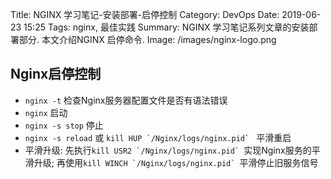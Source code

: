 Title: NGINX 学习笔记-安装部署-启停控制
Category: DevOps
Date: 2019-06-23 15:25
Tags: nginx, 最佳实践
Summary: NGINX 学习笔记系列文章的安装部署部分. 本文介绍NGINX 启停命令.
Image: /images/nginx-logo.png

## Nginx启停控制

- `nginx -t` 检查Nginx服务器配置文件是否有语法错误
- `nginx` 启动
- `nginx -s stop` 停止
- `nginx -s reload`  或 ```kill HUP `/Nginx/logs/nginx.pid` ```  平滑重启
- 平滑升级: 先执行```kill USR2 `/Nginx/logs/nginx.pid` ```实现Nginx服务的平滑升级; 再使用```kill WINCH `/Nginx/logs/nginx.pid` ```平滑停止旧服务信号
